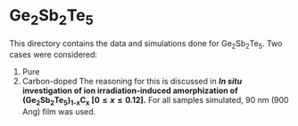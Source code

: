 # Ge<sub>2</sub>Sb<sub>2</sub>Te<sub>5</sub>
This directory contains the data and simulations done for Ge<sub>2</sub>Sb<sub>2</sub>Te<sub>5</sub>. 
Two cases were considered:
1. Pure
2. Carbon-doped
The reasoning for this is discussed in ***In situ* investigation of ion irradiation-induced amorphization of (Ge<sub>2</sub>Sb<sub>2</sub>Te<sub>5</sub>)<sub>1-x</sub>C<sub>x</sub> [$0 \leq x \leq 0.12$].**
For all samples simulated, 90 nm (900 Ang) film was used.
